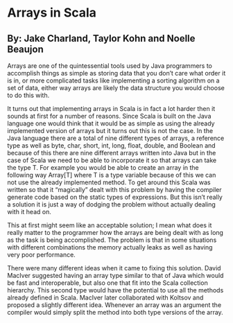 Arrays in Scala
===============
By: Jake Charland, Taylor Kohn and Noelle Beaujon
-------------------------------------------------
Arrays are one of the quintessential tools used by Java programmers to accomplish things as simple as storing data that you don’t care what order it is in, or more complicated tasks like implementing a sorting algorithm on a set of data, either way arrays are likely the data structure you would choose to do this with. 

It turns out that implementing arrays in Scala is in fact a lot harder then it sounds at first for a number of reasons. Since Scala is built on the Java language one would think that it would be as simple as using the already implemented version of arrays but it turns out this is not the case. In the Java language there are a total of nine different types of arrays, a reference type as well as byte, char, short, int, long, float, double, and Boolean and because of this there are nine different arrays written into Java but in the case of Scala we need to be able to incorporate it so that arrays can take the type T. For example you would be able to create an array in the following way Array[T] where T is a type variable because of this we can not use the already implemented method.  To get around this Scala was written so that it “magically” dealt with this problem by having the compiler generate code based on the static types of expressions. But this isn’t really a solution it is just a way of dodging the problem without actually dealing with it head on. 

This at first might seem like an acceptable solution; I mean what does it really matter to the programmer how the arrays are being dealt with as long as the task is being accomplished. The problem is that in some situations with different combinations the memory actually leaks as well as having very poor performance. 

There were many different ideas when it came to fixing this solution. David MacIver suggested having an array type similar to that of Java which would be fast and interoperable, but also one that fit into the Scala collection hierarchy. This second type would have the potential to use all the methods already defined in Scala. MacIver later collaborated with Koltsov and proposed a slightly different idea. Whenever an array was an argument the compiler would simply split the method into both type versions of the array.
